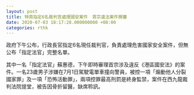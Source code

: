 ```yaml
---
layout: post
title: 特首指定6名裁判官處理國安案件　首宗違法案件開審
date: 2020-07-03 18:17:28.000000000 +08:00
categories: rthk
---
```


政府下午公布，行政長官指定6名現任裁判官，負責處理危害國家安全案件，但無公布「指定法官」完整名單。

其中一名「指定法官」蘇惠德，下午即時審理首宗涉及違反《港區國安法》的案件。一名23歲男子涉嫌在7月1日駕駛電單車撞向警員，被控一項「煽動他人分裂國家罪」及一項「恐怖活動罪」，兩項控罪最高刑罰是終身監禁，案件在西九龍裁判法院提堂，被告因骨折留醫，缺席聆訊。
